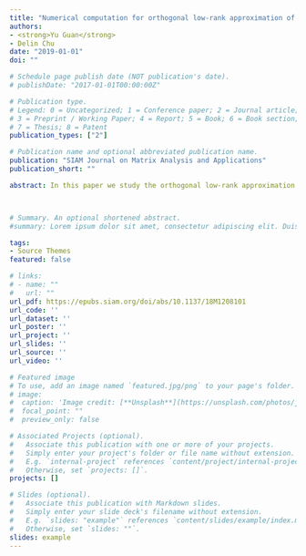 ```yaml
---
title: "Numerical computation for orthogonal low-rank approximation of tensors"
authors:
- <strong>Yu Guan</strong>
- Delin Chu
date: "2019-01-01"
doi: ""

# Schedule page publish date (NOT publication's date).
# publishDate: "2017-01-01T00:00:00Z"

# Publication type.
# Legend: 0 = Uncategorized; 1 = Conference paper; 2 = Journal article;
# 3 = Preprint / Working Paper; 4 = Report; 5 = Book; 6 = Book section;
# 7 = Thesis; 8 = Patent
publication_types: ["2"]

# Publication name and optional abbreviated publication name.
publication: "SIAM Journal on Matrix Analysis and Applications"
publication_short: ""

abstract: In this paper we study the orthogonal low-rank approximation problem of tensors in the general setting in the sense that more than one matrix factor is required to be mutually orthonormal, which includes the completely orthogonal low-rank approximation and semiorthogonal low-rank approximation as two special cases. It has been addressed in [L. Wang and M. T. Chu, SIAM J. Matrix Anal. Appl., 35 (2014), pp. 1058--1072] that “the question of more than one semi-orthogonal factor matrix, except for the case of complete orthogonality, remains open.” To deal with this open question we present an SVD-based algorithm. Our SVD-based algorithm updates two vectors simultaneously and maintains the required orthogonality conditions by means of the polar decomposition. The convergence behavior of our algorithm is analyzed for both objective function and iterates themselves and is illustrated by numerical experiments.



# Summary. An optional shortened abstract.
#summary: Lorem ipsum dolor sit amet, consectetur adipiscing elit. Duis posuere #tellus ac convallis placerat. Proin tincidunt magna sed ex sollicitudin #condimentum.

tags:
- Source Themes
featured: false

# links:
# - name: ""
#   url: ""
url_pdf: https://epubs.siam.org/doi/abs/10.1137/18M1208101
url_code: ''
url_dataset: ''
url_poster: ''
url_project: ''
url_slides: ''
url_source: ''
url_video: ''

# Featured image
# To use, add an image named `featured.jpg/png` to your page's folder. 
# image:
#  caption: 'Image credit: [**Unsplash**](https://unsplash.com/photos/jdD8gXaTZsc)'
#  focal_point: ""
#  preview_only: false

# Associated Projects (optional).
#   Associate this publication with one or more of your projects.
#   Simply enter your project's folder or file name without extension.
#   E.g. `internal-project` references `content/project/internal-project/index.md`.
#   Otherwise, set `projects: []`.
projects: []

# Slides (optional).
#   Associate this publication with Markdown slides.
#   Simply enter your slide deck's filename without extension.
#   E.g. `slides: "example"` references `content/slides/example/index.md`.
#   Otherwise, set `slides: ""`.
slides: example
---
```



